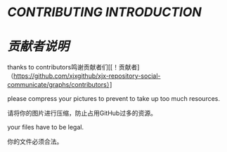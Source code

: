 # ***CONTRIBUTING INTRODUCTION***

# ***贡献者说明***

thanks to contributors鸣谢贡献者们[[！贡献者]（https://github.com/xjxgithub/xjx-repository-social-communicate/graphs/contributors）]

please compress your pictures to prevent to take up too much resources.

请将你的图片进行压缩，防止占用GitHub过多的资源。

your files have to be legal.

你的文件必须合法。
